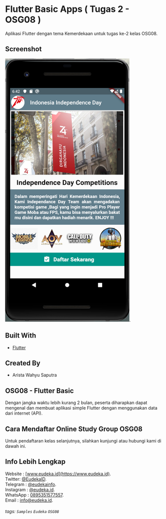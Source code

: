 # Flutter Basic Apps ( Tugas 2 - OSG08 )
Aplikasi Flutter dengan tema Kemerdekaan untuk tugas ke-2 kelas OSG08.

## Screenshot
![](img/Screenshoot.png).

## Built With
- [Flutter](https://flutter.dev)

## Created By
- Arista Wahyu Saputra

## OSG08 - Flutter Basic
Dengan jangka waktu lebih kurang 2 bulan, peserta diharapkan dapat mengenal dan membuat aplikasi simple Flutter dengan menggunakan data dari internet (API).

## Cara Mendaftar Online Study Group OSG08
Untuk pendaftaran kelas selanjutnya, silahkan kunjungi atau hubungi kami di dawah ini.

## Info Lebih Lengkap
Website : [www.eudeka.id](https://www.eudeka.id).  
Twitter: [@EudekaID](https://twitter.com/EudekaID).  
Telegram : [@eudekainfo](https://t.me/eudekainfo).  
Instagram : [@eudeka.id](https://instagram.com/eudeka.id).  
WhatsApp : [0895351577557](https://wa.me/62895351577557).  
Email : [info@eudeka.id](mailto:info@eudeka.id).  

###### tags: `Samples` `Eudeka` `OSG08`